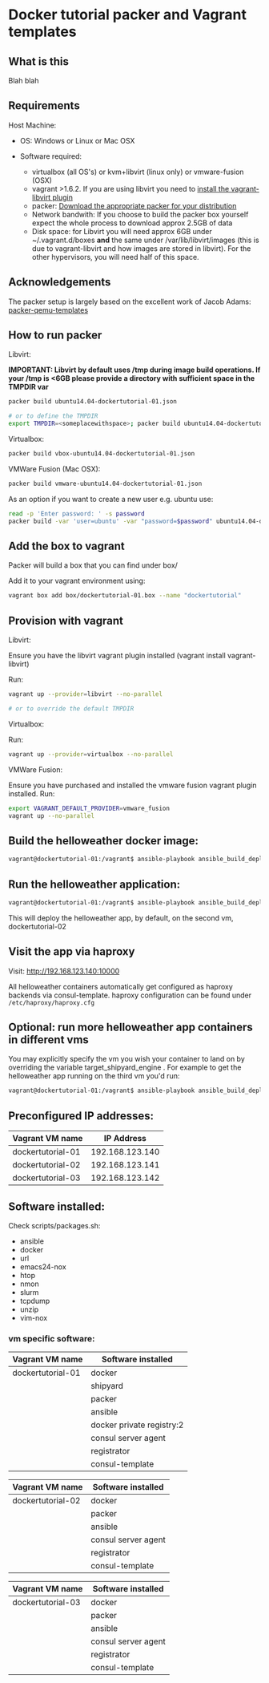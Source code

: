 # Docker tutorial packer and Vagrant templates

## What is this

Blah blah

## Requirements

Host Machine:

* OS: Windows or Linux or Mac OSX
* Software required:
  
  * virtualbox (all OS's) or kvm+libvirt (linux only) or vmware-fusion (OSX)
  * vagrant >1.6.2. If you are using libvirt you need to [install the vagrant-libvirt plugin](https://github.com/pradels/vagrant-libvirt#installation)
  * packer: [Download the appropriate packer for your distribution](https://www.packer.io/downloads.html)
  * Network bandwith: If you choose to build the packer box yourself expect the whole process to download approx 2.5GB of data
  * Disk space: for Libvirt you will need approx 6GB under ~/.vagrant.d/boxes **and** the same under /var/lib/libvirt/images (this is due to vagrant-libvirt and how images are stored in libvirt). For the other hypervisors, you will need half of this space.
  
## Acknowledgements

The packer setup is largely based on the excellent work of Jacob Adams: [packer-qemu-templates](https://github.com/jakobadam/packer-qemu-templates)

## How to run packer

Libvirt:

**IMPORTANT: Libvirt by default uses /tmp during image build operations. If your /tmp is <6GB please provide a directory with sufficient space in the TMPDIR var**

```bash
packer build ubuntu14.04-dockertutorial-01.json

# or to define the TMPDIR
export TMPDIR=<someplacewithspace>; packer build ubuntu14.04-dockertutorial-01.json

```

Virtualbox:

```bash
packer build vbox-ubuntu14.04-dockertutorial-01.json
```

VMWare Fusion (Mac OSX):

```bash
packer build vmware-ubuntu14.04-dockertutorial-01.json
```

As an option if you want to create a new user e.g. ubuntu use:

```bash
read -p 'Enter password: ' -s password
packer build -var 'user=ubuntu' -var "password=$password" ubuntu14.04-dockertutorial-01.json
```

## Add the box to vagrant

Packer will build a box that you can find under box/

Add it to your vagrant environment using:

```bash
vagrant box add box/dockertutorial-01.box --name "dockertutorial"
```

## Provision with vagrant

Libvirt:

Ensure you have the libvirt vagrant plugin installed (vagrant install vagrant-libvirt)

Run:

```bash
vagrant up --provider=libvirt --no-parallel

# or to override the default TMPDIR

```

Virtualbox:

Run:

```bash
vagrant up --provider=virtualbox --no-parallel
```

VMWare Fusion:

Ensure you have purchased and installed the vmware fusion vagrant plugin installed.
Run:

```bash
export VAGRANT_DEFAULT_PROVIDER=vmware_fusion
vagrant up --no-parallel
```

## Build the helloweather docker image:

```bash
vagrant@dockertutorial-01:/vagrant$ ansible-playbook ansible_build_deploy/build_helloweather.yml 
```

## Run the helloweather application:

```bash
vagrant@dockertutorial-01:/vagrant$ ansible-playbook ansible_build_deploy/deploy_helloweather.yml 
```

This will deploy the helloweather app, by default, on the second vm, dockertutorial-02

## Visit the app via haproxy

Visit: <http://192.168.123.140:10000>

All helloweather containers automatically get configured as haproxy backends via consul-template.
haproxy configuration can be found under `/etc/haproxy/haproxy.cfg`

## Optional: run more helloweather app containers in different vms

You may explicitly specify the vm you wish your container to land on by overriding the variable target_shipyard_engine . For example to get the helloweather app running on the third vm you'd run:

```bash
vagrant@dockertutorial-01:/vagrant$ ansible-playbook ansible_build_deploy/deploy_helloweather.yml -e "target_shipyard_engine=dockertutorial-03"
```

## Preconfigured IP addresses:

| Vagrant VM name   |      IP Address |
| ---------------   | --------------- |
| dockertutorial-01 | 192.168.123.140 |
| dockertutorial-02 | 192.168.123.141 |
| dockertutorial-03 | 192.168.123.142 |

## Software installed:

Check scripts/packages.sh:

- ansible
- docker
- url
- emacs24-nox
- htop
- nmon
- slurm
- tcpdump
- unzip
- vim-nox

### vm specific software:

| Vagrant VM name   | Software installed        |
| ----------------- | ------------------------- |
| dockertutorial-01 | docker                    |
|                   | shipyard                  |
|                   | packer                    |
|                   | ansible                   |
|                   | docker private registry:2 |
|                   | consul server agent       |
|                   | registrator               |
|                   | consul-template           |

| Vagrant VM name   | Software installed        |
| ----------------- | ------------------------- |
| dockertutorial-02 | docker                    |
|                   | packer                    |
|                   | ansible                   |
|                   | consul server agent       |
|                   | registrator               |
|                   | consul-template           |

| Vagrant VM name   | Software installed        |
| ----------------- | ------------------------- |
| dockertutorial-03 | docker                    |
|                   | packer                    |
|                   | ansible                   |
|                   | consul server agent       |
|                   | registrator               |
|                   | consul-template           |
